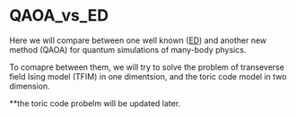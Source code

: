 # QAOA_vs_ED
Here we will compare between one well known ([ED](https://en.wikipedia.org/wiki/Exact_diagonalization)) and another new method (QAOA) for quantum simulations of many-body physics.

To comapre between them, we will try to solve the problem of transeverse field Ising model (TFIM) in one dimentsion, and the toric code model in two dimension.

**the toric code probelm will be updated later.
